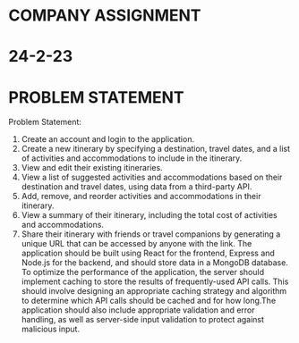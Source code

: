# COMPANY ASSIGNMENT
# 24-2-23
# PROBLEM STATEMENT

Problem Statement:
1. Create an account and login to the application.
2. Create a new itinerary by specifying a destination, travel dates, and a list of activities and
accommodations to include in the itinerary.
3. View and edit their existing itineraries.
4. View a list of suggested activities and accommodations based on their destination and travel dates, using data from a third-party API. 
5. Add, remove, and reorder activities and accommodations in their itinerary.
6. View a summary of their itinerary, including the total cost of activities and accommodations.
7. Share their itinerary with friends or travel companions by generating a unique URL that can be accessed by anyone with the link.
The application should be built using React for the frontend, Express and Node.js for the backend, and should store data in a MongoDB database.
To optimize the performance of the application, the server should implement caching to store the results of frequently-used API calls. This should involve designing an appropriate caching strategy and algorithm to determine which API calls should be cached and for how long.The application should also include appropriate validation and error handling, as well as server-side input validation to protect against malicious input.

